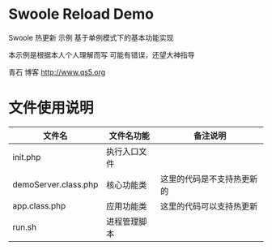 # Swoole Reload Demo
Swoole 热更新 示例
基于单例模式下的基本功能实现

本示例是根据本人个人理解而写
可能有错误，还望大神指导

青石 博客 http://www.qs5.org

# 文件使用说明
文件名|文件名功能|备注说明
------|----------|--------
init.php|执行入口文件|
demoServer.class.php|核心功能类|这里的代码是不支持热更新的
app.class.php|应用功能类|这里的代码可以支持热更新
run.sh|进程管理脚本|
